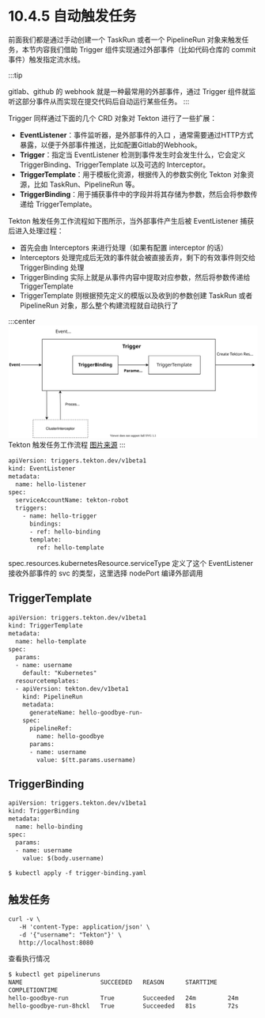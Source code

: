 # 10.4.5 自动触发任务

前面我们都是通过手动创建一个 TaskRun 或者一个 PipelineRun 对象来触发任务，本节内容我们借助 Trigger 组件实现通过外部事件（比如代码仓库的 commit 事件）触发指定流水线。

:::tip

gitlab、github 的 webhook 就是一种最常用的外部事件，通过 Trigger 组件就监听这部分事件从而实现在提交代码后自动运行某些任务。
:::

Trigger 同样通过下面的几个 CRD 对象对 Tekton 进行了一些扩展：

- **EventListener**：事件监听器，是外部事件的入口 ，通常需要通过HTTP方式暴露，以便于外部事件推送，比如配置Gitlab的Webhook。
- **Trigger**：指定当 EventListener 检测到事件发生时会发生什么，它会定义 TriggerBinding、TriggerTemplate 以及可选的 Interceptor。
- **TriggerTemplate**：用于模板化资源，根据传入的参数实例化 Tekton 对象资源，比如 TaskRun、PipelineRun 等。
- **TriggerBinding**：用于捕获事件中的字段并将其存储为参数，然后会将参数传递给 TriggerTemplate。


 Tekton 触发任务工作流程如下图所示，当外部事件产生后被 EventListener 捕获后进入处理过程：

- 首先会由 Interceptors 来进行处理（如果有配置 interceptor 的话）
- Interceptors 处理完成后无效的事件就会被直接丢弃，剩下的有效事件则交给 TriggerBinding 处理
- TriggerBinding 实际上就是从事件内容中提取对应参数，然后将参数传递给 TriggerTemplate
- TriggerTemplate 则根据预先定义的模版以及收到的参数创建 TaskRun 或者 PipelineRun 对象，那么整个构建流程就自动执行了


:::center
  ![](../assets/TriggerFlow.svg)<br/>
 Tekton 触发任务工作流程 [图片来源](https://tekton.dev/docs/getting-started/triggers/)
:::



```
apiVersion: triggers.tekton.dev/v1beta1
kind: EventListener
metadata:
  name: hello-listener
spec:
  serviceAccountName: tekton-robot
  triggers:
    - name: hello-trigger 
      bindings:
      - ref: hello-binding
      template:
        ref: hello-template
```

spec.resources.kubernetesResource.serviceType 定义了这个 EventListener 接收外部事件的 svc 的类型，这里选择 nodePort 编译外部调用


## TriggerTemplate

```
apiVersion: triggers.tekton.dev/v1beta1
kind: TriggerTemplate
metadata:
  name: hello-template
spec:
  params:
  - name: username
    default: "Kubernetes"
  resourcetemplates:
  - apiVersion: tekton.dev/v1beta1
    kind: PipelineRun
    metadata:
      generateName: hello-goodbye-run-
    spec:
      pipelineRef:
        name: hello-goodbye
      params:
      - name: username
        value: $(tt.params.username)
```

## TriggerBinding

```
apiVersion: triggers.tekton.dev/v1beta1
kind: TriggerBinding
metadata:
  name: hello-binding
spec: 
  params:
  - name: username
    value: $(body.username)
```

```
$ kubectl apply -f trigger-binding.yaml
```


## 触发任务

```
curl -v \
   -H 'content-Type: application/json' \
   -d '{"username": "Tekton"}' \
   http://localhost:8080
```

查看执行情况

```
$ kubectl get pipelineruns
NAME                      SUCCEEDED   REASON      STARTTIME   COMPLETIONTIME
hello-goodbye-run         True        Succeeded   24m         24m
hello-goodbye-run-8hckl   True        Succeeded   81s         72s
```